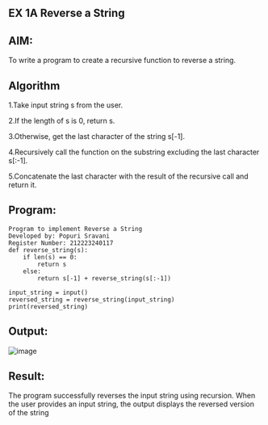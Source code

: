 ## EX 1A Reverse a String
## AIM:
To write a program to create a recursive function to reverse a string.

## Algorithm
1.Take input string s from the user.

2.If the length of s is 0, return s.

3.Otherwise, get the last character of the string s[-1].

4.Recursively call the function on the substring excluding the last character s[:-1].

5.Concatenate the last character with the result of the recursive call and return it.

## Program:
```
Program to implement Reverse a String
Developed by: Popuri Sravani
Register Number: 212223240117
def reverse_string(s):
    if len(s) == 0:  
        return s
    else:
        return s[-1] + reverse_string(s[:-1]) 

input_string = input()
reversed_string = reverse_string(input_string)
print(reversed_string)
```
## Output:
![image](https://github.com/user-attachments/assets/ddf0cddd-f4a7-41a6-b069-cedf817b40af)


## Result:
The program successfully reverses the input string using recursion. When the user provides an input string, the output displays the reversed version of the string
